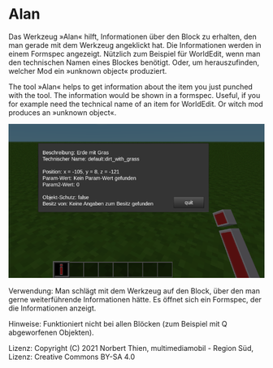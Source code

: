 # Alan


Das Werkzeug »Alan« hilft, Informationen über den Block zu erhalten, den man gerade mit dem Werkzeug angeklickt hat. Die Informationen werden in einem Formspec angezeigt. Nützlich zum Beispiel für WorldEdit, wenn man den technischen Namen eines Blockes benötigt. Oder, um herauszufinden, welcher Mod ein »unknown object« produziert.

The tool »Alan« helps to get information about the item you just punched with the tool. The information would be shown in a formspec. Useful, if you for example need the technical name of an item for WorldEdit. Or witch mod produces an »unknown object«.


<img src="screenshot.png">

Verwendung:
Man schlägt mit dem Werkzeug auf den Block, über den man gerne weiterführende Informationen hätte. Es öffnet sich ein Formspec, der die Informationen anzeigt.

Hinweise:
Funktioniert nicht bei allen Blöcken (zum Beispiel mit Q abgeworfenen Objekten).

Lizenz:
Copyright (C) 2021 Norbert Thien, multimediamobil - Region Süd, Lizenz: Creative Commons BY-SA 4.0

